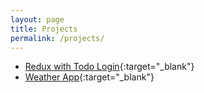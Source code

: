 ```yaml
---
layout: page
title: Projects
permalink: /projects/
---
```


- [Redux with Todo Login](https://simple-redux-todo.herokuapp.com/){:target="\_blank"}
- [Weather App](https://weather-app-846.herokuapp.com){:target="\_blank"}
